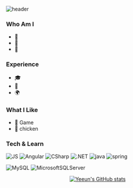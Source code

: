 

![header](https://capsule-render.vercel.app/api?type=cylinder&color=F8B195&height=300&section=header&text=Hi-Yeeun&fontSize=60&animation=fadeIn&fontColor=FFFFFF)

 
### Who Am I
- 🌱
- 🥇 
- 🚅 

### Experience
- 🎓 
- 💊 
- 🌍 

### What I Like
- 🔵 Game
- 🍗 chicken

### Tech & Learn
 ![JS](https://img.shields.io/badge/JavaScript-F7DF1E?style=flat-square&logo=JavaScript&logoColor=black) ![Angular](https://img.shields.io/badge/AngularJS-DD0031?style=flat-square&logo=Angular&logoColor=black)
![CSharp](https://img.shields.io/badge/CSharp-239120?style=flat-square&logo=CSharp&logoColor=black) ![.NET](https://img.shields.io/badge/.NET-512BD4?style=flat-square&logo=.NET&logoColor=black) 
![java](https://img.shields.io/badge/java-007396?style=flat-square&logo=java&logoColor=black) ![spring](https://img.shields.io/badge/spring/springboot-6DB33F?style=flat-square&logo=spring&logoColor=black)
   
![MySQL](https://img.shields.io/badge/mysql-4479A1?style=flat-square&logo=MySQL&logoColor=black) ![MicrosoftSQLServer](https://img.shields.io/badge/mssql-CC2927?style=flat-square&logo=MicrosoftSQLServer&logoColor=black)
  



<div align="center">
  
 [![Yeeun's GitHub stats](https://github-readme-stats.vercel.app/api?username=ktech960924&show_icons=true&theme=radical&count_private=1&card_width=8000)](https://github.com/ktech960924)

</div>

  
